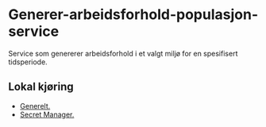 # Generer-arbeidsforhold-populasjon-service
Service som genererer arbeidsforhold i et valgt miljø for en spesifisert tidsperiode.

## Lokal kjøring
* [Generelt.](../../docs/local_general.md)
* [Secret Manager.](../../docs/local_secretmanager.md)